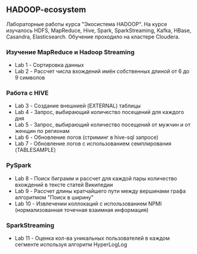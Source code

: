 ## HADOOP-ecosystem
Лабораторные работы курса "Экосистема HADOOP". На курсе изучалось HDFS, MapReduce, Hive, Spark, SparkStreaming, Kafka, HBase, Casandra, Elasticsearch. Обучение проходило на кластере Cloudera.

### Изучение MapReduce и Hadoop Streaming
* Lab 1 - Сортировка данных
* Lab 2 - Рассчет числа вхождений имён собственных длиной от 6 до 9 символов

### Работа с HIVE
* Lab 3 - Создание внешнией (EXTERNAL) таблицы
* Lab 4 - Запрос, выбирающий количество посещений для каждого дня
* Lab 5 - Запрос, выбирающий количество посещений от мужчин и от женщин по регионам
* Lab 6 - Обновление логов (стриминг в hive-sql запросе)
* Lab 7 - Обновление логов с использованием семплирования (TABLESAMPLE)

### PySpark
* Lab 8 - Поиск биграмм и рассчет для каждой пары количество вхождений в тексте статей Википедии
* Lab 9 - Рассчет длины кратчайшего пути между вершинами графа алгоритмом "Поиск в ширину"
* Lab 10 - Извлечении коллокаций с использованием NPMI (нормализованная точечная взаимная информация)

### SparkStreaming
* Lab 11 - Оценка кол-ва уникальных пользователей в каждом сегменте используя алгоритм HyperLogLog
